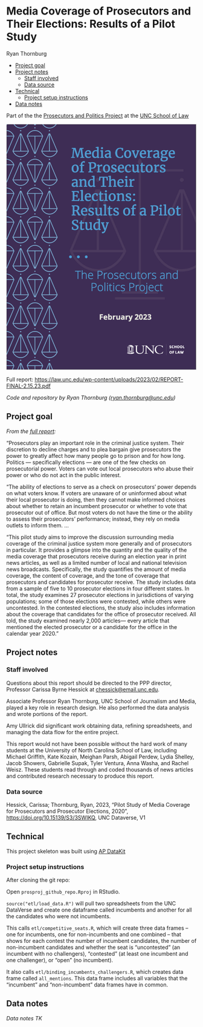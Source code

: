 Media Coverage of Prosecutors and Their Elections: Results of a Pilot
Study
================
Ryan Thornburg

- <a href="#project-goal" id="toc-project-goal">Project goal</a>
- <a href="#project-notes" id="toc-project-notes">Project notes</a>
  - <a href="#staff-involved" id="toc-staff-involved">Staff involved</a>
  - <a href="#data-source" id="toc-data-source">Data source</a>
- <a href="#technical" id="toc-technical">Technical</a>
  - <a href="#project-setup-instructions"
    id="toc-project-setup-instructions">Project setup instructions</a>
- <a href="#data-notes" id="toc-data-notes">Data notes</a>

Part of the the [Prosecutors and Politics
Project](https://law.unc.edu/academics/centers-and-programs/prosecutors-and-politics-project/)
at the [UNC School of Law](https://law.unc.edu/)

<div>

[![](publish/report_cover.png)](https://law.unc.edu/wp-content/uploads/2023/02/REPORT-FINAL-2.15.23.pdf)

</div>

Full report:
<https://law.unc.edu/wp-content/uploads/2023/02/REPORT-FINAL-2.15.23.pdf>

*Code and repository by Ryan Thornburg (<ryan.thornburg@unc.edu>)*

## Project goal

*From the [full
report](https://law.unc.edu/wp-content/uploads/2023/02/REPORT-FINAL-2.15.23.pdf):*

“Prosecutors play an important role in the criminal justice system.
Their discretion to decline charges and to plea bargain give prosecutors
the power to greatly affect how many people go to prison and for how
long. Politics — specifically elections — are one of the few checks on
prosecutorial power. Voters can vote out local prosecutors who abuse
their power or who do not act in the public interest.

“The ability of elections to serve as a check on prosecutors’ power
depends on what voters know. If voters are unaware of or uninformed
about what their local prosecutor is doing, then they cannot make
informed choices about whether to retain an incumbent prosecutor or
whether to vote that prosecutor out of office. But most voters do not
have the time or the ability to assess their prosecutors’ performance;
instead, they rely on media outlets to inform them. …

“This pilot study aims to improve the discussion surrounding media
coverage of the criminal justice system more generally and of
prosecutors in particular. It provides a glimpse into the quantity and
the quality of the media coverage that prosecutors receive during an
election year in print news articles, as well as a limited number of
local and national television news broadcasts. Specifically, the study
quantifies the amount of media coverage, the content of coverage, and
the tone of coverage that prosecutors and candidates for prosecutor
receive. The study includes data from a sample of five to 10 prosecutor
elections in four different states. In total, the study examines 27
prosecutor elections in jurisdictions of varying populations; some of
those elections were contested, while others were uncontested. In the
contested elections, the study also includes information about the
coverage that candidates for the office of prosecutor received. All
told, the study examined nearly 2,000 articles— every article that
mentioned the elected prosecutor or a candidate for the office in the
calendar year 2020.”

## Project notes

### Staff involved

Questions about this report should be directed to the PPP director,
Professor Carissa Byrne Hessick at <chessick@email.unc.edu>.

Associate Professor Ryan Thornburg, UNC School of Journalism and Media,
played a key role in research design. He also performed the data
analysis and wrote portions of the report.

Amy Ullrick did significant work obtaining data, refining spreadsheets,
and managing the data flow for the entire project.

This report would not have been possible without the hard work of many
students at the University of North Carolina School of Law, including
Michael Griffith, Kate Kozain, Meighan Parsh, Abigail Perdew, Lydia
Shelley, Jacob Showers, Gabrielle Supak, Tyler Ventura, Anna Washa, and
Rachel Weisz. These students read through and coded thousands of news
articles and contributed research necessary to produce this report.

### Data source

Hessick, Carissa; Thornburg, Ryan, 2023, “Pilot Study of Media Coverage
for Prosecutors and Prosecutor Elections, 2020”,
<https://doi.org/10.15139/S3/3SWIKQ>, UNC Dataverse, V1

## Technical

This project skeleton was built using [AP
DataKit](http://datakit.ap.org/)

### Project setup instructions

After cloning the git repo:

Open `prosproj_github_repo.Rproj` in RStudio.

`source("etl/load_data.R")` will pull two spreadsheets from the UNC
DataVerse and create one dataframe called incumbents and another for all
the candidates who were not incumbents.

This calls `etl/competitive_seats.R`, which will create three data
frames – one for incumbents, one for non-incumbents and one combined –
that shows for each contest the number of incumbent candidates, the
number of non-incumbent candidates and whether the seat is “uncontested”
(an incumbent with no challengers), “contested” (at least one incumbent
and one challenger), or “open” (no incumbent).

It also calls `etl/binding_incumbents_challengers.R`, which creates data
frame called `all_mentions`. This data frame includes all variables that
the “incumbent” and “non-incumbent” data frames have in common.

## Data notes

*Data notes TK*
